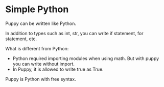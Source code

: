 # Simple Python

Puppy can be written like Python.

In addition to types such as int, str, you can write if statement, for statement, etc.

What is different from Python:

- Python required importing modules when using math. But with puppy you can write without import.
- In Puppy, it is allowed to write true as True.


Puppy is Python with free syntax.
